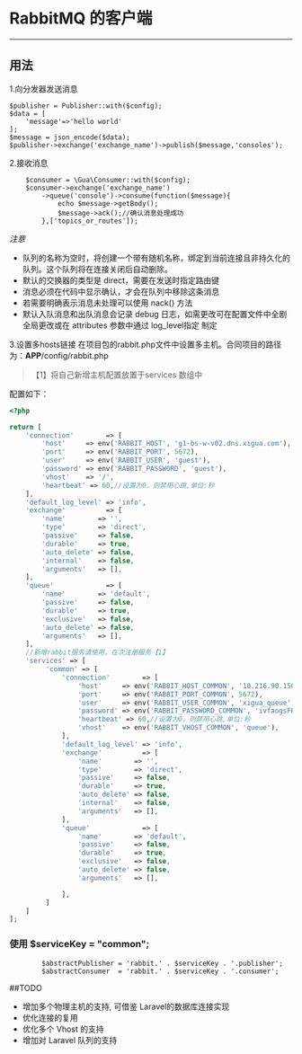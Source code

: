 # RabbitMQ 的客户端
---
用法
----
1.向分发器发送消息

    $publisher = Publisher::with($config);
    $data = [
        'message'=>'hello world'
    ];
    $message = json_encode($data);
    $publisher->exchange('exchange_name')->publish($message,'consoles');
2.接收消息

        $consumer = \Gua\Consumer::with($config);
        $consumer->exchange('exchange_name')
            ->queue('console')->consume(function($message){
                echo $message->getBody();
                $message->ack();//确认消息处理成功
            },['topics_or_routes']);

*注意*  
* 队列的名称为空时，将创建一个带有随机名称，绑定到当前连接且非持久化的队列。这个队列将在连接关闭后自动删除。
* 默认的交换器的类型是 direct，需要在发送时指定路由键
* 消息必须在代码中显示确认，才会在队列中移除这条消息
* 若需要明确表示消息未处理可以使用 nack() 方法
* 默认入队消息和出队消息会记录 debug 日志，如需更改可在配置文件中全剧全局更改或在 attributes 参数中通过 log_level指定 制定

3.设置多hosts链接
在项目包的rabbit.php文件中设置多主机。合同项目的路径为：__APP__/config/rabbit.php
> 【1】将自己新增主机配置放置于services 数组中

配置如下：

```php
<?php

return [
    'connection'        => [
        'host'     => env('RABBIT_HOST', 'g1-bs-w-v02.dns.xigua.com'),
        'port'     => env('RABBIT_PORT', 5672),
        'user'     => env('RABBIT_USER', 'guest'),
        'password' => env('RABBIT_PASSWORD', 'guest'),
        'vhost'    => '/',
        'heartbeat' => 60,//设置为0，则禁用心跳,单位:秒
    ],
    'default_log_level' => 'info',
    'exchange'          => [
        'name'        => '',
        'type'        => 'direct',
        'passive'     => false,
        'durable'     => true,
        'auto_delete' => false,
        'internal'    => false,
        'arguments'   => [],
    ],
    'queue'             => [
        'name'        => 'default',
        'passive'     => false,
        'durable'     => true,
        'exclusive'   => false,
        'auto_delete' => false,
        'arguments'   => [],
    ],
    //新增rabbit服务请使用，在次注册服务【1】
    'services' => [
         'common' => [
             'connection'        => [
                 'host'     => env('RABBIT_HOST_COMMON', '10.216.90.150'),
                 'port'     => env('RABBIT_PORT_COMMON', 5672),
                 'user'     => env('RABBIT_USER_COMMON', 'xigua_queue'),
                 'password' => env('RABBIT_PASSWORD_COMMON', 'ivfaogsFKdAJN3Noyend1zG0wlPbqsKn'),
                 'heartbeat' => 60,//设置为0，则禁用心跳,单位:秒
                 'vhost'    => env('RABBIT_VHOST_COMMON', 'queue'),
             ],
             'default_log_level' => 'info',
             'exchange'          => [
                 'name'        => '',
                 'type'        => 'direct',
                 'passive'     => false,
                 'durable'     => true,
                 'auto_delete' => false,
                 'internal'    => false,
                 'arguments'   => [],
             ],
             'queue'             => [
                 'name'        => 'default',
                 'passive'     => false,
                 'durable'     => true,
                 'exclusive'   => false,
                 'auto_delete' => false,
                 'arguments'   => [],

             ],
         ]
    ]
];
```
### 使用 $serviceKey = "common";
            $abstractPublisher = 'rabbit.' . $serviceKey . '.publisher';
            $abstractConsumer  = 'rabbit.' . $serviceKey . '.consumer';
##TODO

* 增加多个物理主机的支持, 可借鉴 Laravel的数据库连接实现
* 优化连接的复用
* 优化多个 Vhost 的支持
* 增加对 Laravel 队列的支持
